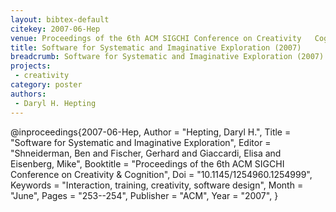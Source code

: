 ```yaml
---
layout: bibtex-default
citekey: 2007-06-Hep
venue: Proceedings of the 6th ACM SIGCHI Conference on Creativity   Cognition
title: Software for Systematic and Imaginative Exploration (2007)
breadcrumb: Software for Systematic and Imaginative Exploration (2007)
projects:
 - creativity
category: poster
authors:
 - Daryl H. Hepting 
---
```

@inproceedings{2007-06-Hep,
	Author =  "Hepting, Daryl H.",
	Title =  "Software for Systematic and Imaginative Exploration",
	Editor =  "Shneiderman, Ben and Fischer, Gerhard and Giaccardi, Elisa and Eisenberg, Mike",
	Booktitle =  "Proceedings of the 6th ACM SIGCHI Conference on Creativity \& Cognition",
	Doi =  "10.1145/1254960.1254999",
	Keywords =  "Interaction, training, creativity, software design",
	Month =  "June",
	Pages =  "253--254",
	Publisher =  "ACM",
	Year =  "2007",
}
